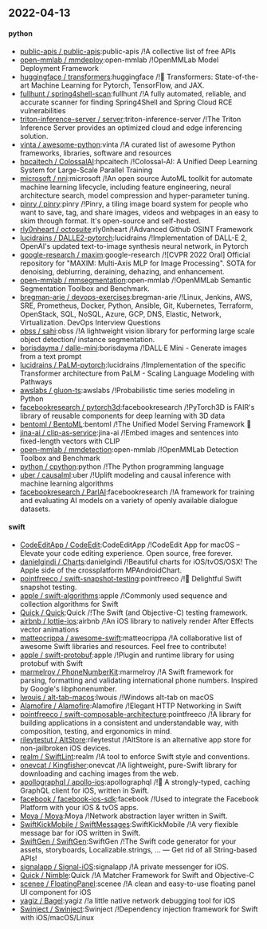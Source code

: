 ## 2022-04-13

#### python
* [public-apis / public-apis](https://github.com/public-apis/public-apis):public-apis /!A collective list of free APIs
* [open-mmlab / mmdeploy](https://github.com/open-mmlab/mmdeploy):open-mmlab /!OpenMMLab Model Deployment Framework
* [huggingface / transformers](https://github.com/huggingface/transformers):huggingface /!🤗
Transformers: State-of-the-art Machine Learning for Pytorch, TensorFlow, and JAX.
* [fullhunt / spring4shell-scan](https://github.com/fullhunt/spring4shell-scan):fullhunt /!A fully automated, reliable, and accurate scanner for finding Spring4Shell and Spring Cloud RCE vulnerabilities
* [triton-inference-server / server](https://github.com/triton-inference-server/server):triton-inference-server /!The Triton Inference Server provides an optimized cloud and edge inferencing solution.
* [vinta / awesome-python](https://github.com/vinta/awesome-python):vinta /!A curated list of awesome Python frameworks, libraries, software and resources
* [hpcaitech / ColossalAI](https://github.com/hpcaitech/ColossalAI):hpcaitech /!Colossal-AI: A Unified Deep Learning System for Large-Scale Parallel Training
* [microsoft / nni](https://github.com/microsoft/nni):microsoft /!An open source AutoML toolkit for automate machine learning lifecycle, including feature engineering, neural architecture search, model compression and hyper-parameter tuning.
* [pinry / pinry](https://github.com/pinry/pinry):pinry /!Pinry, a tiling image board system for people who want to save, tag, and share images, videos and webpages in an easy to skim through format. It's open-source and self-hosted.
* [rly0nheart / octosuite](https://github.com/rly0nheart/octosuite):rly0nheart /!Advanced Github OSINT Framework
* [lucidrains / DALLE2-pytorch](https://github.com/lucidrains/DALLE2-pytorch):lucidrains /!Implementation of DALL-E 2, OpenAI's updated text-to-image synthesis neural network, in Pytorch
* [google-research / maxim](https://github.com/google-research/maxim):google-research /![CVPR 2022 Oral] Official repository for "MAXIM: Multi-Axis MLP for Image Processing". SOTA for denoising, deblurring, deraining, dehazing, and enhancement.
* [open-mmlab / mmsegmentation](https://github.com/open-mmlab/mmsegmentation):open-mmlab /!OpenMMLab Semantic Segmentation Toolbox and Benchmark.
* [bregman-arie / devops-exercises](https://github.com/bregman-arie/devops-exercises):bregman-arie /!Linux, Jenkins, AWS, SRE, Prometheus, Docker, Python, Ansible, Git, Kubernetes, Terraform, OpenStack, SQL, NoSQL, Azure, GCP, DNS, Elastic, Network, Virtualization. DevOps Interview Questions
* [obss / sahi](https://github.com/obss/sahi):obss /!A lightweight vision library for performing large scale object detection/ instance segmentation.
* [borisdayma / dalle-mini](https://github.com/borisdayma/dalle-mini):borisdayma /!DALL·E Mini - Generate images from a text prompt
* [lucidrains / PaLM-pytorch](https://github.com/lucidrains/PaLM-pytorch):lucidrains /!Implementation of the specific Transformer architecture from PaLM - Scaling Language Modeling with Pathways
* [awslabs / gluon-ts](https://github.com/awslabs/gluon-ts):awslabs /!Probabilistic time series modeling in Python
* [facebookresearch / pytorch3d](https://github.com/facebookresearch/pytorch3d):facebookresearch /!PyTorch3D is FAIR's library of reusable components for deep learning with 3D data
* [bentoml / BentoML](https://github.com/bentoml/BentoML):bentoml /!The Unified Model Serving Framework
🍱
* [jina-ai / clip-as-service](https://github.com/jina-ai/clip-as-service):jina-ai /!Embed images and sentences into fixed-length vectors with CLIP
* [open-mmlab / mmdetection](https://github.com/open-mmlab/mmdetection):open-mmlab /!OpenMMLab Detection Toolbox and Benchmark
* [python / cpython](https://github.com/python/cpython):python /!The Python programming language
* [uber / causalml](https://github.com/uber/causalml):uber /!Uplift modeling and causal inference with machine learning algorithms
* [facebookresearch / ParlAI](https://github.com/facebookresearch/ParlAI):facebookresearch /!A framework for training and evaluating AI models on a variety of openly available dialogue datasets.

#### swift
* [CodeEditApp / CodeEdit](https://github.com/CodeEditApp/CodeEdit):CodeEditApp /!CodeEdit App for macOS – Elevate your code editing experience. Open source, free forever.
* [danielgindi / Charts](https://github.com/danielgindi/Charts):danielgindi /!Beautiful charts for iOS/tvOS/OSX! The Apple side of the crossplatform MPAndroidChart.
* [pointfreeco / swift-snapshot-testing](https://github.com/pointfreeco/swift-snapshot-testing):pointfreeco /!📸
Delightful Swift snapshot testing.
* [apple / swift-algorithms](https://github.com/apple/swift-algorithms):apple /!Commonly used sequence and collection algorithms for Swift
* [Quick / Quick](https://github.com/Quick/Quick):Quick /!The Swift (and Objective-C) testing framework.
* [airbnb / lottie-ios](https://github.com/airbnb/lottie-ios):airbnb /!An iOS library to natively render After Effects vector animations
* [matteocrippa / awesome-swift](https://github.com/matteocrippa/awesome-swift):matteocrippa /!A collaborative list of awesome Swift libraries and resources. Feel free to contribute!
* [apple / swift-protobuf](https://github.com/apple/swift-protobuf):apple /!Plugin and runtime library for using protobuf with Swift
* [marmelroy / PhoneNumberKit](https://github.com/marmelroy/PhoneNumberKit):marmelroy /!A Swift framework for parsing, formatting and validating international phone numbers. Inspired by Google's libphonenumber.
* [lwouis / alt-tab-macos](https://github.com/lwouis/alt-tab-macos):lwouis /!Windows alt-tab on macOS
* [Alamofire / Alamofire](https://github.com/Alamofire/Alamofire):Alamofire /!Elegant HTTP Networking in Swift
* [pointfreeco / swift-composable-architecture](https://github.com/pointfreeco/swift-composable-architecture):pointfreeco /!A library for building applications in a consistent and understandable way, with composition, testing, and ergonomics in mind.
* [rileytestut / AltStore](https://github.com/rileytestut/AltStore):rileytestut /!AltStore is an alternative app store for non-jailbroken iOS devices.
* [realm / SwiftLint](https://github.com/realm/SwiftLint):realm /!A tool to enforce Swift style and conventions.
* [onevcat / Kingfisher](https://github.com/onevcat/Kingfisher):onevcat /!A lightweight, pure-Swift library for downloading and caching images from the web.
* [apollographql / apollo-ios](https://github.com/apollographql/apollo-ios):apollographql /!📱
A strongly-typed, caching GraphQL client for iOS, written in Swift.
* [facebook / facebook-ios-sdk](https://github.com/facebook/facebook-ios-sdk):facebook /!Used to integrate the Facebook Platform with your iOS & tvOS apps.
* [Moya / Moya](https://github.com/Moya/Moya):Moya /!Network abstraction layer written in Swift.
* [SwiftKickMobile / SwiftMessages](https://github.com/SwiftKickMobile/SwiftMessages):SwiftKickMobile /!A very flexible message bar for iOS written in Swift.
* [SwiftGen / SwiftGen](https://github.com/SwiftGen/SwiftGen):SwiftGen /!The Swift code generator for your assets, storyboards, Localizable.strings, … — Get rid of all String-based APIs!
* [signalapp / Signal-iOS](https://github.com/signalapp/Signal-iOS):signalapp /!A private messenger for iOS.
* [Quick / Nimble](https://github.com/Quick/Nimble):Quick /!A Matcher Framework for Swift and Objective-C
* [scenee / FloatingPanel](https://github.com/scenee/FloatingPanel):scenee /!A clean and easy-to-use floating panel UI component for iOS
* [yagiz / Bagel](https://github.com/yagiz/Bagel):yagiz /!a little native network debugging tool for iOS
* [Swinject / Swinject](https://github.com/Swinject/Swinject):Swinject /!Dependency injection framework for Swift with iOS/macOS/Linux

